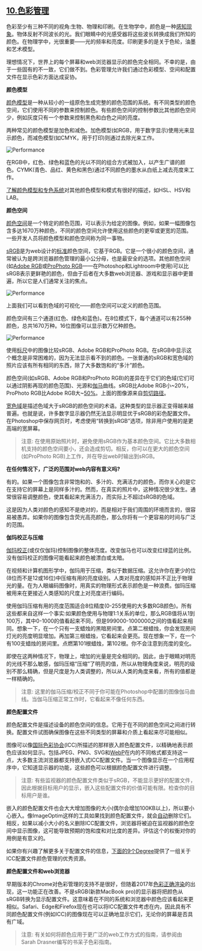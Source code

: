## [10.色彩管理](https://images.guide/#color-management)

色彩至少有三种不同的视角:生物、物理和印刷。在生物学中，颜色是一种[感知现象](http://hubel.med.harvard.edu/book/ch8.pdf)。物体反射不同波长的光。我们眼睛中的光感受器将这些波长转换成我们所知的颜色。在物理学中，光很重要——光的频率和亮度。印刷更多的是关于色轮，油墨和艺术模型。  

理想情况下，世界上的每个屏幕和web浏览器显示的颜色完全相同。不幸的是，由于一些固有的不一致，它们做不到。色彩管理允许我们通过色彩模型、空间和配置文件在显示色彩方面达成妥协。  

**颜色模型**  

[颜色模型](https://en.wikipedia.org/wiki/Gamma_correction)是一种从较小的一组原色生成完整的颜色范围的系统。有不同类型的颜色空间，它们使用不同的参数来控制颜色。有些颜色空间的控制参数比其他颜色空间少，例如灰度只有一个参数来控制黑色和白色之间的亮度。  

两种常见的颜色模型是加色和减色。加色模型(如RGB，用于数字显示)使用光来显示颜色，而减色模型(如CMYK，用于打印)则通过去除光来工作。  

![Performance](https://images.guide/images/book-images/colors_ept6f2-large.jpg)  

在RGB中，红色、绿色和蓝色的光以不同的组合方式被加入，以产生广谱的颜色。CYMK(青色、品红、黄色和黑色)通过不同颜色的墨水从白纸上减去亮度来工作。  

[了解颜色模型和专色系统](https://www.designersinsights.com/designer-resources/understanding-color-models/)对其他颜色模型和模式有很好的描述，如HSL、HSV和LAB。  

**颜色空间**  

[颜色空间](http://www.dpbestflow.org/color/color-space-and-color-profiles#space)是一个特定的颜色范围，可以表示为给定的图像。例如，如果一幅图像包含多达1670万种颜色，不同的颜色空间允许使用这些颜色的更窄或更宽的范围。一些开发人员将颜色模型和颜色空间称为同一事物。  

[sRGB](https://en.wikipedia.org/wiki/SRGB)是为web设计的[标准](https://www.w3.org/Graphics/Color/sRGB.html)颜色空间，它基于RGB。它是一个很小的颜色空间，通常被认为是跨浏览器颜色管理的最小公分母，也是最安全的选项。其他颜色空间(如[Adobe RGB](https://en.wikipedia.org/wiki/Adobe_RGB_color_space)或[ProPhoto RGB](https://en.wikipedia.org/wiki/ProPhoto_RGB_color_space)——在Photoshop和Lightroom中使用)可以比sRGB表示更鲜艳的颜色，但由于后者在大多数web浏览器、游戏和显示器中更普遍，所以它是人们通常关注的焦点。  

![Performance](https://images.guide/images/book-images/color-wheel_hazsbk-large.jpg)

上面我们可以看到色域的可视化——颜色空间可以定义的颜色范围。  

颜色空间有三个通道(红色、绿色和蓝色)。在8位模式下，每个通道可以有255种颜色，总共1670万种。16位图像可以显示数万亿种颜色。  

![Performance](https://images.guide/images/book-images/srgb-rgb_ntuhi4-large.jpg)  

使用[标尺](https://yardstick.pictures/tags/img%3Adci-p3)中的图像比较sRGB、Adobe RGB和ProPhoto RGB。在sRGB中显示这个概念是非常困难的，因为无法显示看不到的颜色。一张普通的sRGB和宽色域的照片应该有所有相同的东西，除了大多数饱和的“多汁”颜色。   

颜色空间(如sRGB、Adobe RGB和ProPhoto RGB)的差异在于它们的色域(它们可以通过阴影再现的颜色范围)、光源和[伽马](http://blog.johnnovak.net/2016/09/21/what-every-coder-should-know-about-gamma/)曲线。sRGB比Adobe RGB小~20%，ProPhoto RGB比Adobe RGB大~[50%](http://www.petrvodnakphotography.com/Articles/ColorSpace.htm)。上面的图像源来自[剪切路径](http://clippingpathzone.com/blog/essential-photoshop-color-settings-for-photographers)。  

[宽色域](http://www.astramael.com/)是描述色域大于sRGB的颜色空间的术语。这种类型的显示器正变得越来越普遍。也就是说，许多数字显示器仍然无法显示明显优于sRGB的彩色配置文件。在Photoshop中保存网页时，考虑使用“转换到sRGB”选项，除非用户使用的是更高端的宽屏幕。  

> 注意: 在使用原始照片时，避免使用sRGB作为基本颜色空间。它比大多数相机支持的颜色空间要小，还会造成剪切。相反，你可以在更大的颜色空间(如ProPhoto RGB)上工作，并在导出web时输出到sRGB。     

**在任何情况下，广泛的范围对web内容有意义吗?**   

有的。如果一个图像包含非常饱和的、多汁的、充满活力的颜色，而你关心的是它在支持它的屏幕上是同样多汁的。然而，在真实的照片中，这种情况很少发生。通常很容易调整颜色，使其看起来充满活力，而实际上不超过sRGB的色域。  

这是因为人类对颜色的感知不是绝对的，而是相对于我们周围的环境而言的，很容易被愚弄。如果你的图像包含荧光高亮颜色，那么你将有一个更容易的时间与广泛的范围。  

**伽玛校正与压缩**   

[伽玛校正](https://en.wikipedia.org/wiki/Gamma_correction)(或仅仅伽玛)控制图像的整体亮度。改变伽马也可以改变红绿蓝的比例。没有伽玛校正的图像可能看起来颜色被漂白或太暗。  

在视频和计算机图形学中，伽玛用于压缩，类似于数据压缩。这允许你在更少的位(8位而不是12或16位)中压缩有用的亮度级别。人类对亮度的感知并不正比于物理光的量。在为人眼编码图像时，用真实的物理形式表示颜色是一种浪费。伽玛压缩被用来在更接近人类感知的尺度上对亮度进行编码。  

使用伽玛压缩有用的亮度范围适合8位精度(0-255使用的大多数RGB颜色)。所有这些都来自这样一个事实:如果颜色使用与物理1:1关系的单位，那么RGB值将从1到100万，其中0-1000的值看起来不同，但是999000-1000000之间的值看起来相同。想象一下，在一个只有一支蜡烛的黑暗房间里。点第二根蜡烛，你会发现房间灯光的亮度明显增加。再加第三根蜡烛，它看起来会更亮。现在想象一下，在一个有100支蜡烛的房间里。点燃第101根蜡烛，第102根。你不会注意到亮度的变化。  

即使在这两种情况下，物理上，增加的光量是完全相同的。因此，由于眼睛对明亮的光线不那么敏感，伽玛压缩“压缩”了明亮的值，所以从物理角度来说，明亮的级别不那么精确，但是尺度是为人类调整的，所以从人类的角度来看，所有的值都是一样精确的。  

> 注意: 这里的伽马压缩/校正不同于你可能在Photoshop中配置的图像伽马曲线。当伽马压缩正常工作时，它看起来不像任何东西。   

**颜色配置文件**  

颜色配置文件是描述设备的颜色空间的信息。它用于在不同的颜色空间之间进行转换。配置文件试图确保图像在这些不同类型的屏幕和介质上看起来尽可能相似。  

图像可以像[国际色彩协会](http://www.color.org/icc_specs2.xalter)(ICC)所描述的那样嵌入颜色配置文件，以精确地表示颜色应该如何显示。包括JPEG、PNG、SVG和[WebP](https://developers.google.com/speed/webp/docs/riff_container)在内的不同格式都支持这一点，大多数主流浏览器都支持嵌入式ICC配置文件。当一个图像显示在一个应用程序中，它知道显示器的功能，这些颜色可以根据颜色配置文件进行调整。   

> 注意: 有些监视器的颜色配置文件类似于sRGB，不能显示更好的配置文件，因此根据目标用户的显示，嵌入这些配置文件的价值可能有限。检查你的目标用户是谁。  

嵌入的颜色配置文件也会大大增加图像的大小(偶尔会增加100KB以上)，所以要小心嵌入。像ImageOptim这样的工具如果找到颜色配置文件，就会[自动](https://imageoptim.com/color-profiles.html)删除它们。相反，如果以减小大小的名义删除ICC配置文件，浏览器将被迫在监视器的颜色空间中显示图像，这可能导致预期的饱和度和对比度的差异。评估这个的权衡对你的用例是有意义的。  

如果你有兴趣了解更多关于配置文件的信息，[下面的9个Degree](https://ninedegreesbelow.com/photography/articles.html)提供了一组关于ICC配置文件颜色管理的优秀资源。     

**颜色配置文件和web浏览器**  

早期版本的Chrome对色彩管理的支持不是很好，但随着2017年[色彩正确渲染](https://groups.google.com/a/chromium.org/forum/#!topic/blink-dev/ptuKdRQwPAo)的出现，这一功能正在改善。不是sRGB(新款MacBook pro)的显示器将把颜色从sRGB转换为显示配置文件。这意味着在不同的系统和浏览器中颜色应该看起来更相似。Safari、Edge和Firefox现在也可以将ICC配置文件考虑在内，因此具有不同颜色配置文件(例如ICC)的图像现在可以正确地显示它们，无论你的屏幕是否具有广域。  

> 注意: 有关如何将颜色应用于更广泛的web工作方式的指南，请参阅由Sarah Drasner编写的书呆子色彩指南。   